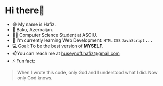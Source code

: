 # Hi there👋 
- 😄 My name is Hafiz.</br>
- 📍 Baku, Azerbaijan.</br>
- 👨‍🎓 Computer Science Student at ASOIU.</br>
- 🌱 I'm currently learning Web Development: ```HTML``` ```CSS``` ```JavaScript``` __. . .__ </br>
- 💻 Goal: To be the best version of __MYSELF__.</br>
- 📫You can reach me at huseynoff.hafiz@gmail.com</br>
- ⚡ Fun fact:
 > When I wrote this code, only God and I understood what I did. Now only God knows.</br>


<!--![c-d-x-PDX_a_82obo-unsplash-min]
**hafizhuseynov/hafizhuseynov** is a ✨ _special_ ✨ repository because its `README.md` (this file) appears on your GitHub profile.
Here are some ideas to get you started:

- 🔭 I’m currently working on ...
- 🌱 I’m currently learning ...
- 👯 I’m looking to collaborate on ...
- 🤔 I’m looking for help with ...
- 💬 Ask me about ...
- 📫 How to reach me: ...
- 😄 Pronouns: ...
- ⚡ Fun fact: ...
-->
